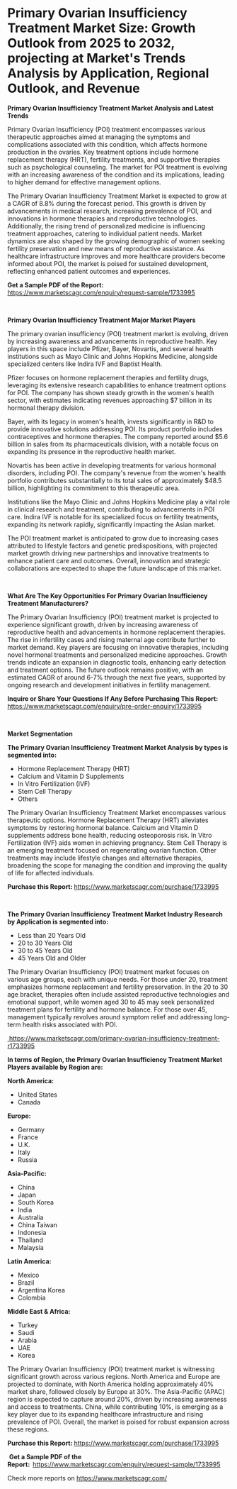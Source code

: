 <p><h1>Primary Ovarian Insufficiency Treatment Market Size: Growth Outlook from 2025 to 2032, projecting at Market's Trends Analysis by Application, Regional Outlook, and Revenue</h1></p><p><strong>Primary Ovarian Insufficiency Treatment Market Analysis and Latest Trends</strong></p>
<p><p>Primary Ovarian Insufficiency (POI) treatment encompasses various therapeutic approaches aimed at managing the symptoms and complications associated with this condition, which affects hormone production in the ovaries. Key treatment options include hormone replacement therapy (HRT), fertility treatments, and supportive therapies such as psychological counseling. The market for POI treatment is evolving with an increasing awareness of the condition and its implications, leading to higher demand for effective management options.</p><p>The Primary Ovarian Insufficiency Treatment Market is expected to grow at a CAGR of 8.8% during the forecast period. This growth is driven by advancements in medical research, increasing prevalence of POI, and innovations in hormone therapies and reproductive technologies. Additionally, the rising trend of personalized medicine is influencing treatment approaches, catering to individual patient needs. Market dynamics are also shaped by the growing demographic of women seeking fertility preservation and new means of reproductive assistance. As healthcare infrastructure improves and more healthcare providers become informed about POI, the market is poised for sustained development, reflecting enhanced patient outcomes and experiences.</p></p>
<p><strong>Get a Sample PDF of the Report:&nbsp;</strong> <a href="https://www.marketscagr.com/enquiry/request-sample/1733995?utm_campaign=2526&utm_medium=2&utm_source=Github&utm_content=ia&utm_term=09032025&utm_id=primary-ovarian-insufficiency-treatment">https://www.marketscagr.com/enquiry/request-sample/1733995</a></p>
<p>&nbsp;</p>
<p><strong>Primary Ovarian Insufficiency Treatment Major Market Players</strong></p>
<p><p>The primary ovarian insufficiency (POI) treatment market is evolving, driven by increasing awareness and advancements in reproductive health. Key players in this space include Pfizer, Bayer, Novartis, and several health institutions such as Mayo Clinic and Johns Hopkins Medicine, alongside specialized centers like Indira IVF and Baptist Health.</p><p>Pfizer focuses on hormone replacement therapies and fertility drugs, leveraging its extensive research capabilities to enhance treatment options for POI. The company has shown steady growth in the women's health sector, with estimates indicating revenues approaching $7 billion in its hormonal therapy division.</p><p>Bayer, with its legacy in women's health, invests significantly in R&D to provide innovative solutions addressing POI. Its product portfolio includes contraceptives and hormone therapies. The company reported around $5.6 billion in sales from its pharmaceuticals division, with a notable focus on expanding its presence in the reproductive health market.</p><p>Novartis has been active in developing treatments for various hormonal disorders, including POI. The company's revenue from the women's health portfolio contributes substantially to its total sales of approximately $48.5 billion, highlighting its commitment to this therapeutic area.</p><p>Institutions like the Mayo Clinic and Johns Hopkins Medicine play a vital role in clinical research and treatment, contributing to advancements in POI care. Indira IVF is notable for its specialized focus on fertility treatments, expanding its network rapidly, significantly impacting the Asian market.</p><p>The POI treatment market is anticipated to grow due to increasing cases attributed to lifestyle factors and genetic predispositions, with projected market growth driving new partnerships and innovative treatments to enhance patient care and outcomes. Overall, innovation and strategic collaborations are expected to shape the future landscape of this market.</p></p>
<p>&nbsp;</p>
<p><strong>What Are The Key Opportunities For Primary Ovarian Insufficiency Treatment Manufacturers?</strong></p>
<p><p>The Primary Ovarian Insufficiency (POI) treatment market is projected to experience significant growth, driven by increasing awareness of reproductive health and advancements in hormone replacement therapies. The rise in infertility cases and rising maternal age contribute further to market demand. Key players are focusing on innovative therapies, including novel hormonal treatments and personalized medicine approaches. Growth trends indicate an expansion in diagnostic tools, enhancing early detection and treatment options. The future outlook remains positive, with an estimated CAGR of around 6-7% through the next five years, supported by ongoing research and development initiatives in fertility management.</p></p>
<p><strong>Inquire or Share Your Questions If Any Before Purchasing This Report:</strong> <a href="https://www.marketscagr.com/enquiry/pre-order-enquiry/1733995?utm_campaign=2526&utm_medium=2&utm_source=Github&utm_content=ia&utm_term=09032025&utm_id=primary-ovarian-insufficiency-treatment">https://www.marketscagr.com/enquiry/pre-order-enquiry/1733995</a></p>
<p>&nbsp;</p>
<p><strong>Market Segmentation</strong></p>
<p><strong>The Primary Ovarian Insufficiency Treatment Market Analysis by types is segmented into:</strong></p>
<p><ul><li>Hormone Replacement Therapy (HRT)</li><li>Calcium and Vitamin D Supplements</li><li>In Vitro Fertilization (IVF)</li><li>Stem Cell Therapy</li><li>Others</li></ul></p>
<p><p>The Primary Ovarian Insufficiency Treatment Market encompasses various therapeutic options. Hormone Replacement Therapy (HRT) alleviates symptoms by restoring hormonal balance. Calcium and Vitamin D supplements address bone health, reducing osteoporosis risk. In Vitro Fertilization (IVF) aids women in achieving pregnancy. Stem Cell Therapy is an emerging treatment focused on regenerating ovarian function. Other treatments may include lifestyle changes and alternative therapies, broadening the scope for managing the condition and improving the quality of life for affected individuals.</p></p>
<p><strong>Purchase this Report:&nbsp;</strong><a href="https://www.marketscagr.com/purchase/1733995?utm_campaign=2526&utm_medium=2&utm_source=Github&utm_content=ia&utm_term=09032025&utm_id=primary-ovarian-insufficiency-treatment">https://www.marketscagr.com/purchase/1733995</a></p>
<p>&nbsp;</p>
<p><strong>The Primary Ovarian Insufficiency Treatment Market Industry Research by Application is segmented into:</strong></p>
<p><ul><li>Less than 20 Years Old</li><li>20 to 30 Years Old</li><li>30 to 45 Years Old</li><li>45 Years Old and Older</li></ul></p>
<p><p>The Primary Ovarian Insufficiency (POI) treatment market focuses on various age groups, each with unique needs. For those under 20, treatment emphasizes hormone replacement and fertility preservation. In the 20 to 30 age bracket, therapies often include assisted reproductive technologies and emotional support, while women aged 30 to 45 may seek personalized treatment plans for fertility and hormone balance. For those over 45, management typically revolves around symptom relief and addressing long-term health risks associated with POI.</p></p>
<p><a href="https://www.marketscagr.com/primary-ovarian-insufficiency-treatment-r1733995?utm_campaign=2526&utm_medium=2&utm_source=Github&utm_content=ia&utm_term=09032025&utm_id=primary-ovarian-insufficiency-treatment">&nbsp;https://www.marketscagr.com/primary-ovarian-insufficiency-treatment-r1733995</a></p>
<p><strong>In terms of Region, the Primary Ovarian Insufficiency Treatment Market Players available by Region are:</strong></p>
<p>
    <p> <strong> North America: </strong>
        <ul>
            <li>United States</li>
            <li>Canada</li>
        </ul>
        </p> 
    <p> <strong> Europe: </strong>
        <ul>
            <li>Germany</li>
            <li>France</li>
            <li>U.K.</li>
            <li>Italy</li>
            <li>Russia</li>
        </ul>
        </p> 
    <p> <strong> Asia-Pacific: </strong>
        <ul>
            <li>China</li>
            <li>Japan</li>
            <li>South Korea</li>
            <li>India</li>
            <li>Australia</li>
            <li>China Taiwan</li>
            <li>Indonesia</li>
            <li>Thailand</li>
            <li>Malaysia</li>
        </ul>
        </p> 
    <p> <strong> Latin America: </strong>
        <ul>
            <li>Mexico</li>
            <li>Brazil</li>
            <li>Argentina Korea</li>
            <li>Colombia</li>
        </ul>
        </p> 
    <p> <strong> Middle East & Africa: </strong>
        <ul>
            <li>Turkey</li>
            <li>Saudi</li>
            <li>Arabia</li>
            <li>UAE</li>
            <li>Korea</li>
        </ul>
    </p>
    </p>
<p><p>The Primary Ovarian Insufficiency (POI) treatment market is witnessing significant growth across various regions. North America and Europe are projected to dominate, with North America holding approximately 40% market share, followed closely by Europe at 30%. The Asia-Pacific (APAC) region is expected to capture around 20%, driven by increasing awareness and access to treatments. China, while contributing 10%, is emerging as a key player due to its expanding healthcare infrastructure and rising prevalence of POI. Overall, the market is poised for robust expansion across these regions.</p></p>
<p><strong>Purchase this Report: </strong><a href="https://www.marketscagr.com/purchase/1733995?utm_campaign=2526&utm_medium=2&utm_source=Github&utm_content=ia&utm_term=09032025&utm_id=primary-ovarian-insufficiency-treatment">https://www.marketscagr.com/purchase/1733995</a></p>
<p>&nbsp;<strong>Get a Sample PDF of the Report:&nbsp;&nbsp;</strong><a href="https://www.marketscagr.com/enquiry/request-sample/1733995?utm_campaign=2526&utm_medium=2&utm_source=Github&utm_content=ia&utm_term=09032025&utm_id=primary-ovarian-insufficiency-treatment">https://www.marketscagr.com/enquiry/request-sample/1733995</a></p>
<p><strong></strong></p>
<p>Check more reports on <a href="https://www.marketscagr.com/?utm_campaign=2526&utm_medium=2&utm_source=Github&utm_content=ia&utm_term=09032025&utm_id=primary-ovarian-insufficiency-treatment">https://www.marketscagr.com/</a></p>
